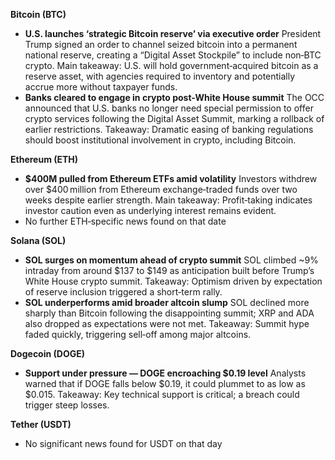 **Bitcoin (BTC)**

- **U.S. launches ‘strategic Bitcoin reserve’ via executive order**
   President Trump signed an order to channel seized bitcoin into a permanent national reserve, creating a “Digital Asset Stockpile” to include non‑BTC crypto. Main takeaway: U.S. will hold government‑acquired bitcoin as a reserve asset, with agencies required to inventory and potentially accrue more without taxpayer funds.
- **Banks cleared to engage in crypto post-White House summit**
   The OCC announced that U.S. banks no longer need special permission to offer crypto services following the Digital Asset Summit, marking a rollback of earlier restrictions. Takeaway: Dramatic easing of banking regulations should boost institutional involvement in crypto, including Bitcoin.

**Ethereum (ETH)**

- **$400M pulled from Ethereum ETFs amid volatility**
   Investors withdrew over $400 million from Ethereum exchange‑traded funds over two weeks despite earlier strength. Main takeaway: Profit‑taking indicates investor caution even as underlying interest remains evident.
- No further ETH‑specific news found on that date

**Solana (SOL)**

- **SOL surges on momentum ahead of crypto summit**
   SOL climbed ~9% intraday from around $137 to $149 as anticipation built before Trump’s White House crypto summit. Takeaway: Optimism driven by expectation of reserve inclusion triggered a short‑term rally.
- **SOL underperforms amid broader altcoin slump**
   SOL declined more sharply than Bitcoin following the disappointing summit; XRP and ADA also dropped as expectations were not met. Takeaway: Summit hype faded quickly, triggering sell‑off among major altcoins.

**Dogecoin (DOGE)**

- **Support under pressure — DOGE encroaching $0.19 level**
   Analysts warned that if DOGE falls below $0.19, it could plummet to as low as $0.015. Takeaway: Key technical support is critical; a breach could trigger steep losses.

**Tether (USDT)**

- No significant news found for USDT on that day